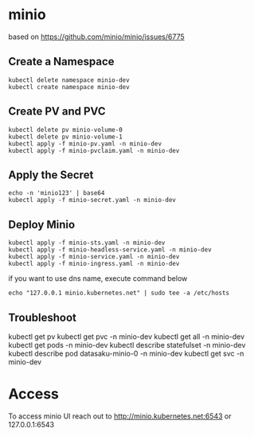 # minio
based on https://github.com/minio/minio/issues/6775

## Create a Namespace
```
kubectl delete namespace minio-dev
kubectl create namespace minio-dev
```

## Create PV and PVC
```
kubectl delete pv minio-volume-0
kubectl delete pv minio-volume-1
kubectl apply -f minio-pv.yaml -n minio-dev
kubectl apply -f minio-pvclaim.yaml -n minio-dev
```

## Apply the Secret
```
echo -n 'minio123' | base64
kubectl apply -f minio-secret.yaml -n minio-dev
```

## Deploy Minio
```
kubectl apply -f minio-sts.yaml -n minio-dev
kubectl apply -f minio-headless-service.yaml -n minio-dev
kubectl apply -f minio-service.yaml -n minio-dev
kubectl apply -f minio-ingress.yaml -n minio-dev
```

if you want to use dns name, execute command below
```
echo "127.0.0.1 minio.kubernetes.net" | sudo tee -a /etc/hosts
```

## Troubleshoot
kubectl get pv
kubectl get pvc -n minio-dev
kubectl get all -n minio-dev
kubectl get pods -n minio-dev
kubectl describe statefulset -n minio-dev
kubectl describe pod datasaku-minio-0 -n minio-dev
kubectl get svc -n minio-dev

# Access

To access minio UI reach out to http://minio.kubernetes.net:6543 or 127.0.0.1:6543